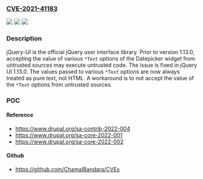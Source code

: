 ### [CVE-2021-41183](https://cve.mitre.org/cgi-bin/cvename.cgi?name=CVE-2021-41183)
![](https://img.shields.io/static/v1?label=Product&message=jquery-ui&color=blue)
![](https://img.shields.io/static/v1?label=Version&message=n%2Fa&color=blue)
![](https://img.shields.io/static/v1?label=Vulnerability&message=CWE-79%3A%20Improper%20Neutralization%20of%20Input%20During%20Web%20Page%20Generation%20('Cross-site%20Scripting')&color=brighgreen)

### Description

jQuery-UI is the official jQuery user interface library. Prior to version 1.13.0, accepting the value of various `*Text` options of the Datepicker widget from untrusted sources may execute untrusted code. The issue is fixed in jQuery UI 1.13.0. The values passed to various `*Text` options are now always treated as pure text, not HTML. A workaround is to not accept the value of the `*Text` options from untrusted sources.

### POC

#### Reference
- https://www.drupal.org/sa-contrib-2022-004
- https://www.drupal.org/sa-core-2022-001
- https://www.drupal.org/sa-core-2022-002

#### Github
- https://github.com/ChamalBandara/CVEs

